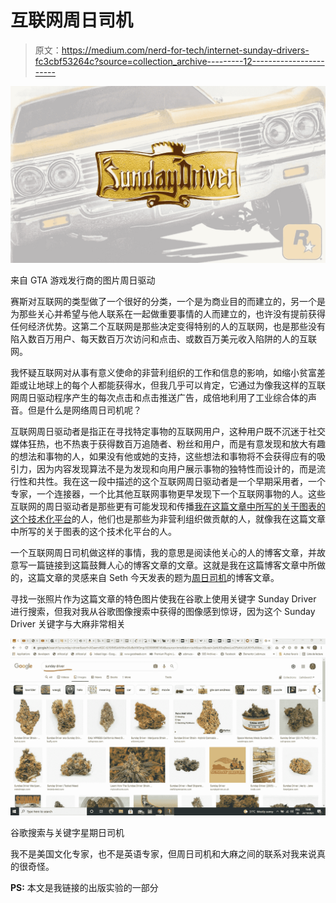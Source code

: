 # 互联网周日司机

> 原文：<https://medium.com/nerd-for-tech/internet-sunday-drivers-fc3cbf53264c?source=collection_archive---------12----------------------->

![](img/122ed2df23e38b3e4d73822728186afd.png)

来自 GTA 游戏发行商的图片周日驱动

赛斯对互联网的类型做了一个很好的分类，一个是为商业目的而建立的，另一个是为那些关心并希望与他人联系在一起做重要事情的人而建立的，也许没有提前获得任何经济优势。这第二个互联网是那些决定变得特别的人的互联网，也是那些没有陷入数百万用户、每天数百万次访问和点击、或数百万美元收入陷阱的人的互联网。

我怀疑互联网对从事有意义使命的非营利组织的工作和信息的影响，如缩小贫富差距或让地球上的每个人都能获得水，但我几乎可以肯定，它通过为像我这样的互联网周日驱动程序产生的每次点击和点击推送广告，成倍地利用了工业综合体的声音。但是什么是网络周日司机呢？

互联网周日驱动者是指正在寻找特定事物的互联网用户，这种用户既不沉迷于社交媒体狂热，也不热衷于获得数百万追随者、粉丝和用户，而是有意发现和放大有趣的想法和事物的人，如果没有他或她的支持，这些想法和事物将不会获得应有的吸引力，因为内容发现算法不是为发现和向用户展示事物的独特性而设计的，而是流行性和共性。我在这一段中描述的这个互联网周日驱动者是一个早期采用者，一个专家，一个连接器，一个比其他互联网事物更早发现下一个互联网事物的人。这些互联网的周日驱动者是那些更有可能发现和传播[我在这篇文章中所写的关于图表的这个技术化平台](/predict/why-ceos-get-more-and-more-shares-of-the-money-b93ecda15f66)的人，他们也是那些为非营利组织做贡献的人，就像我在这篇文章中所写的关于图表的这个技术化平台的人。

一个互联网周日司机做这样的事情，我的意思是阅读他关心的人的博客文章，并故意写一篇链接到这篇鼓舞人心的博客文章的文章。这就是我在这篇博客文章中所做的，这篇文章的灵感来自 Seth 今天发表的题为[周日司机](https://seths.blog/2021/10/sunday-driver/)的博客文章。

寻找一张照片作为这篇文章的特色图片使我在谷歌上使用关键字 Sunday Driver 进行搜索，但我对我从谷歌图像搜索中获得的图像感到惊讶，因为这个 Sunday Driver 关键字与大麻非常相关

![](img/84f00f7ac8594aafcbbdbb5633b711fd.png)

谷歌搜索与关键字星期日司机

我不是美国文化专家，也不是英语专家，但周日司机和大麻之间的联系对我来说真的很奇怪。

**PS:** 本文是我链接的出版实验的一部分